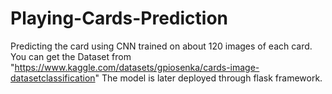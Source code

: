 # Playing-Cards-Prediction
Predicting the card using CNN trained on about 120 images of each card.
You can get the Dataset from "https://www.kaggle.com/datasets/gpiosenka/cards-image-datasetclassification"
The model is later deployed through flask framework.
